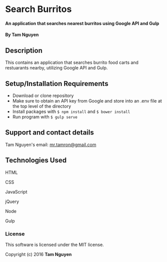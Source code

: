 # Search Burritos

#### An application that searches nearest burritos using Google API and Gulp

#### By Tam Nguyen

## Description

This contains an application that searches burrito food carts and restuarants nearby, utilizing Google API and Gulp.

## Setup/Installation Requirements

* Download or clone repository
* Make sure to obtain an API key from Google and store into an .env file at the top level of the directory
* Install packages with `$ npm install` and `$ bower install`
* Run program with `$ gulp serve`

## Support and contact details

Tam Nguyen's email: mr.tamron@gmail.com

## Technologies Used

HTML

CSS

JavaScript

jQuery

Node

Gulp

### License

This software is licensed under the MIT license.

Copyright (c) 2016 **Tam Nguyen**
